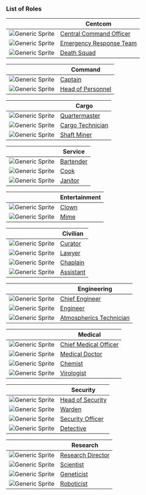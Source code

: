 ### List of Roles

| | Centcom                                               |
| --- | --- |
| ![Generic Sprite](Centcomofficial.png) | [Central Command Officer](Central-Command-Officer.md) |
| ![Generic Sprite](Emergencyresponseteamcommander.png) | [Emergency Response Team](Emergency-Response-Team.md) |
| ![Generic Sprite](Deathsquadofficer.png) | [Death Squad](Death-Squad.md) |

| | Command |
| --- | --- |
| ![Generic Sprite](Generic_captain.png) | [Captain](Captain.md) |
| ![Generic Sprite](Generic_hop.png) | [Head of Personnel](HoP.md) |

| | Cargo |
| --- | --- |
| ![Generic Sprite](Generic_qm.png) | [Quartermaster](Quartermaster.md) |
| ![Generic Sprite](Generic_cargo.png) | [Cargo Technician](Cargo-Technician.md) |
| ![Generic Sprite](Generic_miner.png) | [Shaft Miner](Shaft-Miner.md) |

| | Service |
| --- | --- |
| ![Generic Sprite](Barman.png) | [Bartender](Bartender.md) |
| ![Generic Sprite](Generic_chef.png) | [Cook](Cook.md) |
| ![Generic Sprite](Generic_janitor.png) | [Janitor](Janitor.md) |

| | Entertainment |
| --- | --- |
| ![Generic Sprite](Generic_clown.png) | [Clown](Clown.md) |
| ![Generic Sprite](Generic_mime.png) | [Mime](Mime.md) |

| | Civilian |
| --- | --- |
| ![Generic Sprite](Generic_librarian.png) | [Curator](Curator.md) |
| ![Generic Sprite](Generic_lawyer.png) | [Lawyer](Lawyer.md) |
| ![Generic Sprite](Generic_chaplain.png) | [Chaplain](Chaplain.md) |
| ![Generic Sprite](Generic_assistant2.png) | [Assistant](Assistant.md) |

| | Engineering |
| --- | --- |
| ![Generic Sprite](Generic_ce.png) | [Chief Engineer](Chief-Engineer.md) |
| ![Generic Sprite](Generic_engineer.png) | [Engineer](Engineer.md) |
| ![Generic Sprite](Generic_atmos.png) | [Atmospherics Technician](Atmospherics-Technician.md) |

| | Medical |
| --- | --- |
| ![Generic Sprite](Generic_cmo.png) | [Chief Medical Officer](Chief-Medical-Officer.md) |
| ![Generic Sprite](MedicalDoctor.png) | [Medical Doctor](Medical-Doctor.md) |
| ![Generic Sprite](Chemist.png) | [Chemist](Chemist.md) |
| ![Generic Sprite](Generic_virologist.png) | [Virologist](Virologist.md) |

| | Security |
| --- | --- |
| ![Generic Sprite](Generic_hos.png) | [Head of Security](Head-of-Security.md) |
| ![Generic Sprite](Generic_warden.png) | [Warden](Warden.md) |
| ![Generic Sprite](Generic_security.png) | [Security Officer](Security.md) |
| ![Generic Sprite](Generic_detective.png) | [Detective](Detective.md) |

| | Research |
| --- | --- |
| ![Generic Sprite](Generic_rd.png) | [Research Director](Research-Director.md) |
| ![Generic Sprite](Scientist_generic.png) | [Scientist](Scientist.md) |
| ![Generic Sprite](Geneticist.png) | [Geneticist](Geneticist.md) |
| ![Generic Sprite](Roboticist.png) | [Roboticist](Roboticist.md) |
